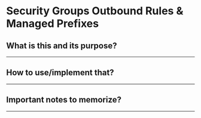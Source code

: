 # Security Groups Outbound Rules & Managed Prefixes

## What is this and its purpose?

---

## How to use/implement that?

---

## Important notes to memorize?

---
